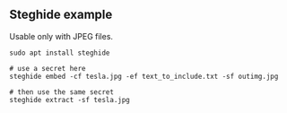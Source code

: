 Steghide example
----------------
Usable only with JPEG files.

````
sudo apt install steghide

# use a secret here
steghide embed -cf tesla.jpg -ef text_to_include.txt -sf outimg.jpg

# then use the same secret
steghide extract -sf tesla.jpg
````
